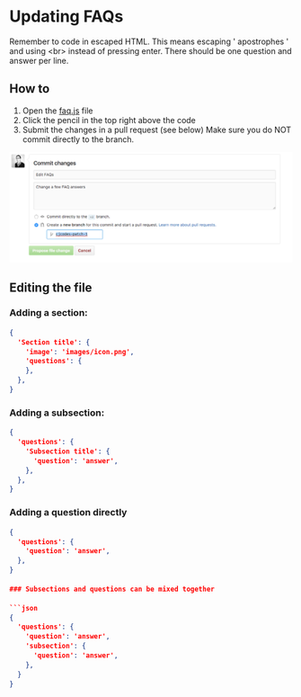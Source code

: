 # Updating FAQs

Remember to code in escaped HTML. This means escaping \' apostrophes \' and using &lt;br&gt; instead of
pressing enter. There should be one question and answer per line.

## How to
1. Open the [faq.js](../app/faq.js) file
1. Click the pencil in the top right above the code
1. Submit the changes in a pull request (see below) Make sure you do NOT commit directly to the branch.

![PR instructions](images/create-pr.png)

## Editing the file

### Adding a section:

```json
{
  'Section title': {
    'image': 'images/icon.png',
    'questions': {
    },
  },
}
```

### Adding a subsection:

```json
{
  'questions': {
    'Subsection title': {
      'question': 'answer',
    },
  },
}
```

### Adding a question directly

```json
{
  'questions': {
    'question': 'answer',
  },
}

### Subsections and questions can be mixed together

```json
{
  'questions': {
    'question': 'answer',
    'subsection': {
      'question': 'answer',
    },
  }
}
```
